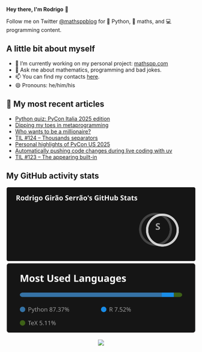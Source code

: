 **Hey there, I'm Rodrigo** 👋

Follow me on Twitter [@mathsppblog][twitter] for 🐍 Python, 🧠 maths, and 💻 programming content.


## A little bit about myself

- 🔭 I’m currently working on my personal project: [mathspp.com](https://mathspp.com)
- 💬 Ask me about mathematics, programming and bad jokes.
- 📫 You can find my contacts [here](https://mathspp.com/contact-me).
- 😄 Pronouns: he/him/his


## 📖 My most recent articles

<!-- BLOG-POST-LIST:START -->
- [Python quiz: PyCon Italia 2025 edition](https://mathspp.com/blog/python-quiz-pycon-italia-2025-edition)
- [Dipping my toes in metaprogramming](https://mathspp.com/blog/dipping-my-toes-in-metaprogramming)
- [Who wants to be a millionaire?](https://mathspp.com/blog/who-wants-to-be-a-millionaire)
- [TIL #124 – Thousands separators](https://mathspp.com/blog/til/thousands-separators)
- [Personal highlights of PyCon US 2025](https://mathspp.com/blog/personal-highlights-of-pycon-us-2025)
- [Automatically pushing code changes during live coding with uv](https://mathspp.com/blog/automatically-pushing-code-changes-during-live-coding-with-uv)
- [TIL #123 – The appearing built-in](https://mathspp.com/blog/til/the-appearing-builtin)
<!-- BLOG-POST-LIST:END -->


##  My GitHub activity stats

<!-- Thanks to ofek! -->

<img src="general_stats.svg" alt="GitHub Statistics" loading="lazy">

<img src="language_stats.svg" alt="Top Languages" loading="lazy">

<p align='center'><img src='https://visitor-badge.laobi.icu/badge?page_id=RodrigoGiraoSerrao'></p>

[twitter]: https://twitter.com/mathsppblog

